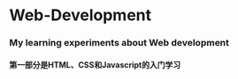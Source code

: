 # Web-Development
### My learning experiments about Web development
#### 第一部分是HTML、CSS和Javascript的入门学习

